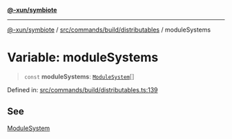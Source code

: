[**@-xun/symbiote**](../../../../../README.md)

***

[@-xun/symbiote](../../../../../README.md) / [src/commands/build/distributables](../README.md) / moduleSystems

# Variable: moduleSystems

> `const` **moduleSystems**: [`ModuleSystem`](../enumerations/ModuleSystem.md)[]

Defined in: [src/commands/build/distributables.ts:139](https://github.com/Xunnamius/symbiote/blob/03c423f753693df61565a1f49d80cc0f6cc503f1/src/commands/build/distributables.ts#L139)

## See

[ModuleSystem](../enumerations/ModuleSystem.md)
